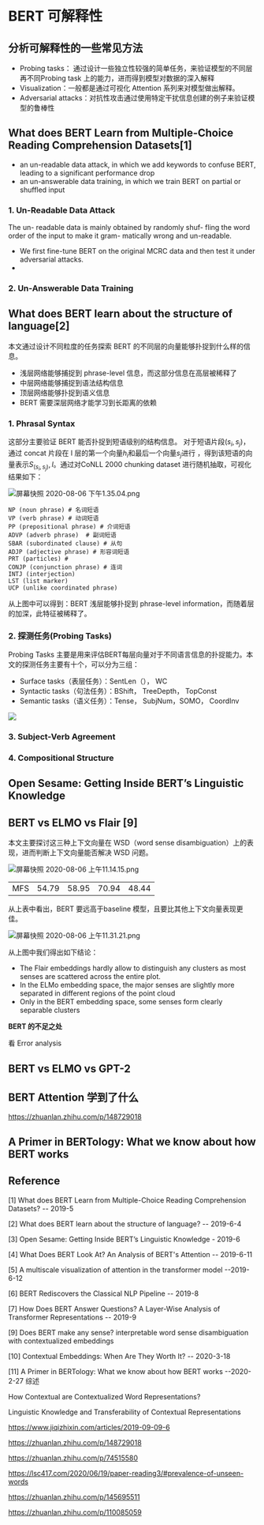 # BERT 可解释性

## 分析可解释性的一些常见方法

- Probing tasks： 通过设计一些独立性较强的简单任务，来验证模型的不同层再不同Probing task 上的能力，进而得到模型对数据的深入解释
- Visualization：一般都是通过可视化 Attention 系列来对模型做出解释。
- Adversarial attacks：对抗性攻击通过使用特定干扰信息创建的例子来验证模型的鲁棒性





## What does BERT Learn from Multiple-Choice Reading Comprehension Datasets[1]

- an un-readable data attack, in which we add keywords to confuse BERT, leading to a significant performance drop
- an un-answerable data training, in which we train BERT on partial or shuffled input



###  1. Un-Readable Data Attack

The un- readable data is mainly obtained by randomly shuf- fling the word order of the input to make it gram- matically wrong and un-readable.

- We first fine-tune BERT on the original MCRC data and then test it under adversarial attacks. 
- 

### 2. Un-Answerable Data Training



## What does BERT learn about the structure of language[2]

本文通过设计不同粒度的任务探索 BERT 的不同层的向量能够扑捉到什么样的信息。

- 浅层网络能够捕捉到 phrase-level 信息，而这部分信息在高层被稀释了
- 中层网络能够捕捉到语法结构信息
- 顶层网络能够扑捉到语义信息
- BERT 需要深层网络才能学习到长距离的依赖

### 1. Phrasal Syntax

这部分主要验证 BERT 能否扑捉到短语级别的结构信息。 对于短语片段$(s_i,s_j)$， 通过 concat 片段在 l 层的第一个向量$h_i$和最后一个向量$s_j$进行 ，得到该短语的向量表示$S_{(s_i, s_j)}, l$。通过对CoNLL 2000 chunking dataset 进行随机抽取，可视化结果如下：

![屏幕快照 2020-08-06 下午1.35.04.png](../image/006gOeiSly1ghh183ecndj30s30csq5r.jpg)

```
NP (noun phrase) # 名词短语
VP (verb phrase) # 动词短语
PP (prepositional phrase) # 介词短语
ADVP (adverb phrase)  # 副词短语
SBAR (subordinated clause) # 从句
ADJP (adjective phrase) # 形容词短语
PRT (particles) # 
CONJP (conjunction phrase) # 连词
INTJ (interjection)
LST (list marker)
UCP (unlike coordinated phrase)
```

从上图中可以得到：BERT 浅层能够扑捉到 phrase-level information，而随着层的加深，此特征被稀释了。



### 2. 探测任务(Probing Tasks)

Probing Tasks 主要是用来评估BERT每层向量对于不同语言信息的扑捉能力。本文的探测任务主要有十个，可以分为三组：

- Surface tasks（表层任务）：SentLen（）， WC
- Syntactic tasks（句法任务）：BShift， TreeDepth， TopConst
- Semantic tasks（语义任务）：Tense， SubjNum，SOMO， CoordInv

![](../image/1.png)

### 3. Subject-Verb Agreement





### 4. Compositional Structure





## Open Sesame: Getting Inside BERT’s Linguistic Knowledge



## BERT vs ELMO vs Flair [9]

本文主要探讨这三种上下文向量在 WSD（word sense disambiguation）上的表现，进而判断上下文向量能否解决 WSD 问题。



![屏幕快照 2020-08-06 上午11.14.15.png](../image/006gOeiSly1ghgx5p4aitj30fa07bwf6.jpg)

|      |       |       |       |       |
| ---- | ----- | ----- | ----- | ----- |
| MFS  | 54.79 | 58.95 | 70.94 | 48.44 |

从上表中看出，BERT 要远高于baseline 模型，且要比其他上下文向量表现更佳。

![屏幕快照 2020-08-06 上午11.31.21.png](../image/006gOeiSly1ghgxnodew6j30u00e9wj4.jpg)

从上图中我们得出如下结论：

- The Flair embeddings hardly allow to distinguish any clusters as most senses are scattered across the entire plot.
- In the ELMo embedding space, the major senses are slightly more separated in different regions of the point cloud
- Only in the BERT embedding space, some senses form clearly separable clusters



**BERT 的不足之处**

看 Error analysis



## BERT vs ELMO vs GPT-2



















## BERT Attention 学到了什么

https://zhuanlan.zhihu.com/p/148729018



##  A Primer in BERTology: What we know about how BERT works







## Reference

[1] What does BERT Learn from Multiple-Choice Reading Comprehension Datasets? -- 2019-5

[2] What does BERT learn about the structure of language?  -- 2019-6-4

[3] Open Sesame: Getting Inside BERT’s Linguistic Knowledge - 2019-6

[4] What Does BERT Look At? An Analysis of BERT's Attention -- 2019-6-11

[5] A multiscale visualization of attention in the transformer model  --2019-6-12

[6] BERT Rediscovers the Classical NLP Pipeline -- 2019-8

[7] How Does BERT Answer Questions? A Layer-Wise Analysis of Transformer Representations -- 2019-9

[9] Does BERT make any sense? interpretable word sense disambiguation with contextualized embeddings

[10] Contextual Embeddings: When Are They Worth It?  -- 2020-3-18

[11] A Primer in BERTology: What we know about how BERT works --2020-2-27 综述



How Contextual are Contextualized Word Representations?

Linguistic Knowledge and Transferability of Contextual Representations





 https://www.jiqizhixin.com/articles/2019-09-09-6

https://zhuanlan.zhihu.com/p/148729018

https://zhuanlan.zhihu.com/p/74515580

https://lsc417.com/2020/06/19/paper-reading3/#prevalence-of-unseen-words

https://zhuanlan.zhihu.com/p/145695511



https://zhuanlan.zhihu.com/p/110085059